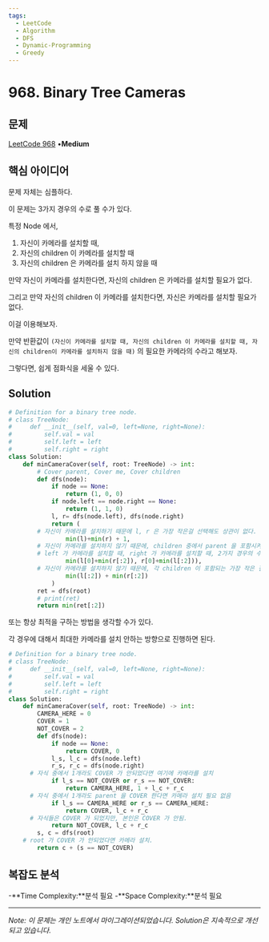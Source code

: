 ```yaml
---
tags:
  - LeetCode
  - Algorithm
  - DFS
  - Dynamic-Programming
  - Greedy
---
```


# 968. Binary Tree Cameras

## 문제

[LeetCode 968](https://leetcode.com/problems/binary-tree-cameras/) •**Medium**

## 핵심 아이디어

문제 자체는 심플하다.

이 문제는 3가지 경우의 수로 풀 수가 있다.

특정 Node 에서,

1. 자신이 카메라를 설치할 때,
2. 자신의 children 이 카메라를 설치할 때
3. 자신의 children 은 카메라를 설치 하지 않을 때

만약 자신이 카메라를 설치한다면, 자신의 children 은 카메라를 설치할 필요가 없다.

그리고 만약 자신의 children 이 카메라를 설치한다면, 자신은 카메라를 설치할 필요가 없다.

이걸 이용해보자.

만약 반환값이 `(자신이 카메라를 설치할 때, 자신의 children 이 카메라를 설치할 때, 자신의 children이 카메라를 설치하지 않을 때)` 의 필요한 카메라의 수라고 해보자.

그렇다면, 쉽게 점화식을 세울 수 있다.

## Solution

```python
# Definition for a binary tree node.
# class TreeNode:
#     def __init__(self, val=0, left=None, right=None):
#         self.val = val
#         self.left = left
#         self.right = right
class Solution:
    def minCameraCover(self, root: TreeNode) -> int:
        # Cover parent, Cover me, Cover children
        def dfs(node):
            if node == None:
                return (1, 0, 0)
            if node.left == node.right == None:
                return (1, 1, 0)
            l, r= dfs(node.left), dfs(node.right)
            return (
        # 자신이 카메라를 설치하기 때문에 l, r 은 가장 작은걸 선택해도 상관이 없다.
                min(l)+min(r) + 1,
        # 자신이 카메라를 설치하지 않기 때문에, children 중에서 parent 을 포함시켜줘야 한다.
        # left 가 카메라를 설치할 때, right 가 카메라를 설치할 때, 2가지 경우의 수가 있다.
                min(l[0]+min(r[:2]), r[0]+min(l[:2])),
        # 자신이 카메라를 설치하지 않기 때문에, 각 children 이 포함되는 가장 작은 걸 선택.
                min(l[:2]) + min(r[:2])
            )
        ret = dfs(root)
        # print(ret)
        return min(ret[:2])
```

또는 항상 최적을 구하는 방법을 생각할 수가 있다.

각 경우에 대해서 최대한 카메라를 설치 안하는 방향으로 진행하면 된다.

```python
# Definition for a binary tree node.
# class TreeNode:
#     def __init__(self, val=0, left=None, right=None):
#         self.val = val
#         self.left = left
#         self.right = right
class Solution:
    def minCameraCover(self, root: TreeNode) -> int:
        CAMERA_HERE = 0
        COVER = 1
        NOT_COVER = 2
        def dfs(node):
            if node == None:
                return COVER, 0
            l_s, l_c = dfs(node.left)
            r_s, r_c = dfs(node.right)
      # 자식 중에서 1개라도 COVER 가 안되었다면 여기에 카메라를 설치
            if l_s == NOT_COVER or r_s == NOT_COVER:
                return CAMERA_HERE, 1 + l_c + r_c
      # 자식 중에서 1개라도 parent 을 COVER 한다면 카메라 설치 필요 없음
            if l_s == CAMERA_HERE or r_s == CAMERA_HERE:
                return COVER, l_c + r_c
      # 자식들은 COVER 가 되었지만, 본인은 COVER 가 안됨.
            return NOT_COVER, l_c + r_c
        s, c = dfs(root)
    # root 가 COVER 가 안되었다면 카메라 설치. 
        return c + (s == NOT_COVER)
```

## 복잡도 분석

-**Time Complexity:**분석 필요
-**Space Complexity:**분석 필요

---

*Note: 이 문제는 개인 노트에서 마이그레이션되었습니다. Solution은 지속적으로 개선되고 있습니다.*
